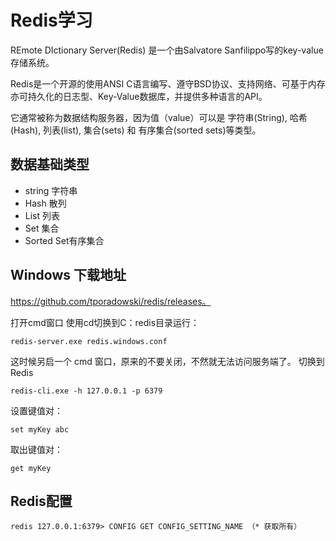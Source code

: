 # Redis学习

REmote DIctionary Server(Redis) 是一个由Salvatore Sanfilippo写的key-value存储系统。

Redis是一个开源的使用ANSI C语言编写、遵守BSD协议、支持网络、可基于内存亦可持久化的日志型、Key-Value数据库，并提供多种语言的API。

它通常被称为数据结构服务器，因为值（value）可以是 字符串(String), 哈希(Hash), 列表(list), 集合(sets) 和 有序集合(sorted sets)等类型。

## 数据基础类型

* string 字符串
* Hash 散列
* List 列表
* Set 集合
* Sorted Set有序集合

## Windows 下载地址

https://github.com/tporadowski/redis/releases。

打开cmd窗口 使用cd切换到C：redis目录运行：

```Redis
redis-server.exe redis.windows.conf
```

这时候另启一个 cmd 窗口，原来的不要关闭，不然就无法访问服务端了。
切换到Redis

```redis
redis-cli.exe -h 127.0.0.1 -p 6379
```

设置键值对：

```redis
set myKey abc
```

取出键值对：

```redis
get myKey
```

## Redis配置

```Redis
redis 127.0.0.1:6379> CONFIG GET CONFIG_SETTING_NAME （* 获取所有）
```
